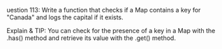 uestion 113: Write a function that checks if a Map contains a key for "Canada" and logs the capital if it exists.

Explain & TIP: You can check for the presence of a key in a Map with the .has() method and retrieve its value with the .get() method.
